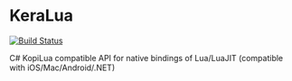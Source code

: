 KeraLua
=======

[![Build Status](https://travis-ci.org/codefoco/KeraLua.png?branch=master)](https://travis-ci.org/codefoco/KeraLua)

C# KopiLua compatible API for native bindings of Lua/LuaJIT (compatible with iOS/Mac/Android/.NET)

